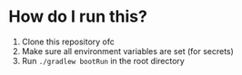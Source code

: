 # How do I run this?

1. Clone this repository ofc
2. Make sure all environment variables are set (for secrets)
2. Run `./gradlew bootRun` in the root directory